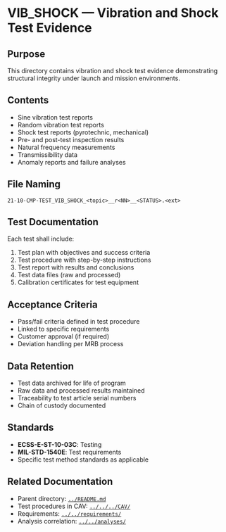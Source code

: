 # VIB_SHOCK — Vibration and Shock Test Evidence

## Purpose

This directory contains vibration and shock test evidence demonstrating structural integrity under launch and mission environments.

## Contents

- Sine vibration test reports
- Random vibration test reports
- Shock test reports (pyrotechnic, mechanical)
- Pre- and post-test inspection results
- Natural frequency measurements
- Transmissibility data
- Anomaly reports and failure analyses

## File Naming

```
21-10-CMP-TEST_VIB_SHOCK_<topic>__r<NN>__<STATUS>.<ext>
```

## Test Documentation

Each test shall include:
1. Test plan with objectives and success criteria
2. Test procedure with step-by-step instructions
3. Test report with results and conclusions
4. Test data files (raw and processed)
5. Calibration certificates for test equipment

## Acceptance Criteria

- Pass/fail criteria defined in test procedure
- Linked to specific requirements
- Customer approval (if required)
- Deviation handling per MRB process

## Data Retention

- Test data archived for life of program
- Raw data and processed results maintained
- Traceability to test article serial numbers
- Chain of custody documented

## Standards

- **ECSS-E-ST-10-03C**: Testing
- **MIL-STD-1540E**: Test requirements
- Specific test method standards as applicable

## Related Documentation

- Parent directory: [`../README.md`](../README.md)
- Test procedures in CAV: [`../../../CAV/`](../../../CAV/)
- Requirements: [`../../requirements/`](../../requirements/)
- Analysis correlation: [`../../analyses/`](../../analyses/)
